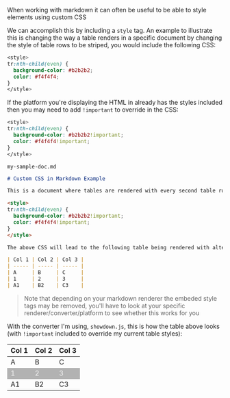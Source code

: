 When working with markdown it can often be useful to be able to style elements using custom CSS

We can accomplish this by including a `style` tag. An example to illustrate this is changing the way a table renders in a specific document by changing the style of table rows to be striped, you would include the following CSS:

```css
<style>
tr:nth-child(even) {
  background-color: #b2b2b2;
  color: #f4f4f4;
}
</style>
```

If the platform you're displaying the HTML in already has the styles included then you may need to add `!important` to override in the CSS:

```css
<style>
tr:nth-child(even) {
  background-color: #b2b2b2!important;
  color: #f4f4f4!important;
}
</style>
```

`my-sample-doc.md`

```md
# Custom CSS in Markdown Example

This is a document where tables are rendered with every second table row with a specific background and foreground colour 

<style>
tr:nth-child(even) {
  background-color: #b2b2b2!important;
  color: #f4f4f4!important;
}
</style>

The above CSS will lead to the following table being rendered with alternating row colours:

| Col 1 | Col 2 | Col 3 |
| ----- | ----- | ----- |
| A     | B     | C     |
| 1     | 2     | 3     |
| A1    | B2    | C3    |
```

> Note that depending on your markdown renderer the embeded style tags may be removed, you'll have to look at your specific renderer/converter/platform to see whether this works for you

With the converter I'm using, `showdown.js`, this is how the table above looks (with `!important` included to override my current table styles):

<style>
tr:nth-child(even) {
  background-color: #b2b2b2!important;
  color: #f4f4f4!important;
}
</style>

| Col 1 | Col 2 | Col 3 |
| ----- | ----- | ----- |
| A     | B     | C     |
| 1     | 2     | 3     |
| A1    | B2    | C3    |

